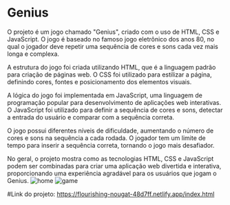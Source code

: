 # Genius

O projeto é um jogo chamado "Genius", criado com o uso de HTML, CSS e JavaScript. O jogo é baseado no famoso jogo eletrônico dos anos 80, no qual o jogador deve repetir uma sequência de cores e sons cada vez mais longa e complexa.

A estrutura do jogo foi criada utilizando HTML, que é a linguagem padrão para criação de páginas web. O CSS foi utilizado para estilizar a página, definindo cores, fontes e posicionamento dos elementos visuais.

A lógica do jogo foi implementada em JavaScript, uma linguagem de programação popular para desenvolvimento de aplicações web interativas. O JavaScript foi utilizado para definir a sequência de cores e sons, detectar a entrada do usuário e comparar com a sequência correta.

O jogo possui diferentes níveis de dificuldade, aumentando o número de cores e sons na sequência a cada rodada. O jogador tem um limite de tempo para inserir a sequência correta, tornando o jogo mais desafiador.

No geral, o projeto mostra como as tecnologias HTML, CSS e JavaScript podem ser combinadas para criar uma aplicação web divertida e interativa, proporcionando uma experiência agradável para os usuários que jogam o Genius.
![home](https://user-images.githubusercontent.com/90732177/224507561-37c31d17-38bf-4d9a-b749-154bfdcd8c85.png)
![game](https://user-images.githubusercontent.com/90732177/224507567-6b6dd35d-84b1-42c5-8840-9e54ee90213b.png)

#Link do projeto: https://flourishing-nougat-48d7ff.netlify.app/index.html
